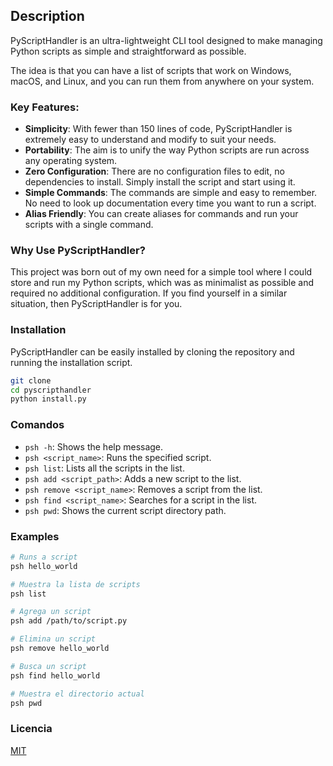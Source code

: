 ## Description

PyScriptHandler is an ultra-lightweight CLI tool designed to make managing Python scripts as simple and straightforward as possible.

The idea is that you can have a list of scripts that work on Windows, macOS, and Linux, and you can run them from anywhere on your system.

### Key Features:

- **Simplicity**: With fewer than 150 lines of code, PyScriptHandler is extremely easy to understand and modify to suit your needs.
- **Portability**: The aim is to unify the way Python scripts are run across any operating system.
- **Zero Configuration**: There are no configuration files to edit, no dependencies to install. Simply install the script and start using it.
- **Simple Commands**: The commands are simple and easy to remember. No need to look up documentation every time you want to run a script.
- **Alias Friendly**: You can create aliases for commands and run your scripts with a single command.

### Why Use PyScriptHandler?
This project was born out of my own need for a simple tool where I could store and run my Python scripts, which was as minimalist as possible and required no additional configuration. If you find yourself in a similar situation, then PyScriptHandler is for you.

### Installation

PyScriptHandler can be easily installed by cloning the repository and running the installation script.


```bash
git clone
cd pyscripthandler
python install.py
```

### Comandos

- `psh -h`: Shows the help message.
- `psh <script_name>`: Runs the specified script.
- `psh list`: Lists all the scripts in the list.
- `psh add <script_path>`: Adds a new script to the list.
- `psh remove <script_name>`: Removes a script from the list.
- `psh find <script_name>`: Searches for a script in the list.
- `psh pwd`: Shows the current script directory path.

### Examples

```bash
# Runs a script
psh hello_world

# Muestra la lista de scripts
psh list

# Agrega un script
psh add /path/to/script.py

# Elimina un script
psh remove hello_world

# Busca un script
psh find hello_world

# Muestra el directorio actual
psh pwd
```

### Licencia
[MIT](https://choosealicense.com/licenses/mit/)